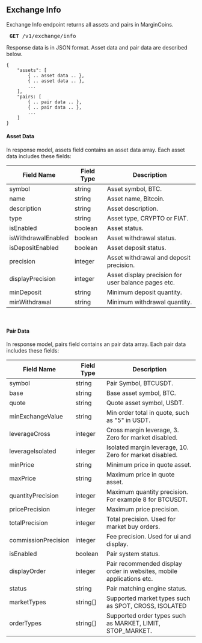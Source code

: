 
## Exchange Info

Exchange Info endpoint  returns all assets and pairs in MarginCoins.

<pre> <b>GET</b> /v1/exchange/info </pre>

Response data is in JSON format. Asset data and pair data are described below.

```
{
    "assets": [
        { .. asset data .. },
        { .. asset data .. },
        ...
    ],
    "pairs: [
        { .. pair data .. },
        { .. pair data .. },
        ...
    ]
}
```

#### Asset Data

In response model, assets field contains an asset data array. Each asset data includes these fields:

| Field Name          | Field Type  | Description |
| ------------------- | ----------- | ----------- |
| symbol              | string      | Asset symbol, BTC. |
| name                | string      | Asset name, Bitcoin. |
| description         | string      | Asset description. |
| type                | string      | Asset type, CRYPTO or FIAT. |
| isEnabled           | boolean     | Asset status. |
| isWithdrawalEnabled | boolean     | Asset withdrawal status. |
| isDepositEnabled    | boolean     | Asset deposit status. |
| precision           | integer     | Asset withdrawal and deposit precision. |
| displayPrecision    | integer     | Asset display precision for user balance pages etc. |
| minDeposit          | string      | Minimum deposit quantity. |
| minWithdrawal       | string      | Minimum withdrawal quantity. |

<br />

#### Pair Data

In response model, pairs field contains an pair data array. Each pair data includes these fields:

| Field Name          | Field Type  | Description |
| ------------------- | ----------- | ----------- |
| symbol              | string      | Pair Symbol, BTCUSDT. |
| base                | string      | Base asset symbol, BTC. |
| quote               | string      | Quote asset symbol, USDT. |
| minExchangeValue    | string      | Min order total in quote, such as "5" in USDT. |
| leverageCross       | integer     | Cross margin leverage, 3. Zero for market disabled. |
| leverageIsolated    | integer     | Isolated margin leverage, 10. Zero for market disabled. |
| minPrice            | string      | Minimum price in quote asset. |
| maxPrice            | string      | Maximum price in quote asset. |
| quantityPrecision   | integer     | Maximum quantity precision. For example 8 for BTCUSDT. |
| pricePrecision      | integer     | Maximum price precision. |
| totalPrecision      | integer     | Total precision. Used for market buy orders. |
| commissionPrecision | integer     | Fee precision. Used for ui and display. |
| isEnabled           | boolean     | Pair system status. |
| displayOrder        | integer     | Pair recommended display order in websites, mobile applications etc. |
| status              | string      | Pair matching engine status. |
| marketTypes         | string[]    | Supported market types such as SPOT, CROSS, ISOLATED |
| orderTypes          | string[]    | Supported order types such as MARKET, LIMIT, STOP_MARKET. |
